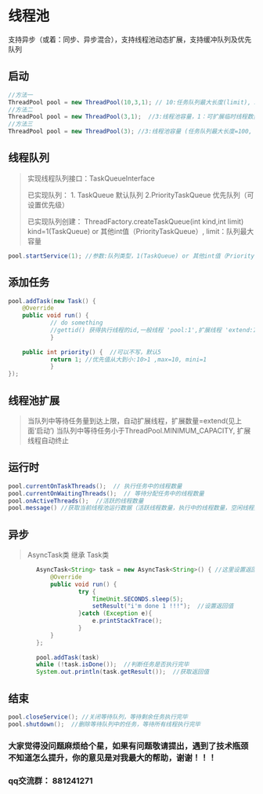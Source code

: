 # 线程池
支持异步（或着：同步、异步混合），支持线程池动态扩展，支持缓冲队列及优先队列
## 启动
```java
//方法一
ThreadPool pool = new ThreadPool(10,3,1); // 10:任务队列最大长度(limit), 3:线程池容量(size)，1：可扩展临时线程数量(extend)
//方法二
ThreadPool pool = new ThreadPool(3,1);  //3:线程池容量，1：可扩展临时线程数量 (任务队列最大长度=100)
//方法三
ThreadPool pool = new ThreadPool(3); //3:线程池容量 (任务队列最大长度=100, 可扩展临时线程数量=0)
```

## 线程队列
> 实现线程队列接口：TaskQueueInterface
> 
> 已实现队列： 1. TaskQueue 默认队列  2.PriorityTaskQueue 优先队列（可设置优先级）
> 
> 已实现队列创建： ThreadFactory.createTaskQueue(int kind,int limit) kind=1(TaskQueue) or 其他int值（PriorityTaskQueue）, limit：队列最大容量
```java
pool.startService(1); //参数:队列类型，1(TaskQueue) or 其他int值（PriorityTaskQueue）
```
## 添加任务
```java
pool.addTask(new Task() {
    @Override
    public void run() {
            // do something
            //gettid() 获得执行线程的id,一般线程 'pool:1',扩展线程 'extend:1'
            }
    
    public int priority() {  //可以不写，默认5
            return 1; //优先值从大到小:10>1 ,max=10, mini=1
            }
});
```

## 线程池扩展
> 当队列中等待任务量到达上限，自动扩展线程，扩展数量=extend(见上面‘启动’)
> 当队列中等待任务小于ThreadPool.MINIMUM_CAPACITY, 扩展线程自动终止

## 运行时
```java
pool.currentOnTaskThreads();  // 执行任务中的线程数量
pool.currentOnWaitingThreads();  // 等待分配任务中的线程数量
pool.onActiveThreads();  //活跃的线程数量
pool.message() //获取当前线程池运行数据（活跃线程数量，执行中的线程数量，空闲线程数量，等待队列中的任务数量，已完成的任务数量）
```
## 异步
> AsyncTask类 继承 Task类
```java
        AsyncTask<String> task = new AsyncTask<String>() { //这里设置返回类型为String
            @Override
            public void run() {
                    try {
                        TimeUnit.SECONDS.sleep(5);
                        setResult("i'm done 1 !!!");  //设置返回值
                    }catch (Exception e){
                        e.printStackTrace();
                    }
            }
        };
        
        pool.addTask(task)
        while (!task.isDone());  //判断任务是否执行完毕
        System.out.println(task.getResult());  //获取返回值
```
## 结束
```java
pool.closeService(); //关闭等待队列，等待剩余任务执行完毕
pool.shutdown();  //删除等待队列中的任务，等待所有线程执行完毕
```

### 大家觉得没问题麻烦给个星，如果有问题敬请提出，遇到了技术瓶颈不知道怎么提升，你的意见是对我最大的帮助，谢谢！！！

### qq交流群： 881241271


